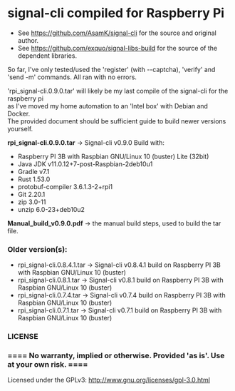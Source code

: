 # signal-cli compiled for Raspberry Pi
- See https://github.com/AsamK/signal-cli for the source and original author.
- See https://github.com/exquo/signal-libs-build for the source of the dependent libraries.

So far, I've only tested/used the 'register' (with --captcha), 'verify' and 'send -m' commands.
All ran with no errors.

'rpi_signal-cli.0.9.0.tar' will likely be my last compile of the signal-cli for the raspberry pi<br>
as I've moved my home automation to an 'Intel box' with Debian and Docker.<br>
The provided document should be sufficient guide to build newer versions yourself.

**rpi_signal-cli.0.9.0.tar**  -> Signal-cli v0.9.0
Build with:
- Raspberry PI 3B with Raspbian GNU/Linux 10 (buster) Lite (32bit)
- Java JDK v11.0.12+7-post-Raspbian-2deb10u1
- Gradle v7.1
- Rust  1.53.0
- protobuf-compiler 3.6.1.3-2+rpi1
- Git 2.20.1
- zip 3.0-11
- unzip 6.0-23+deb10u2

**Manual_build_v0.9.0.pdf** -> the manual build steps, used to build the tar file.

### Older version(s):
- rpi_signal-cli.0.8.4.1.tar -> Signal-cli v0.8.4.1 build on Raspberry PI 3B with Raspbian GNU/Linux 10 (buster)
- rpi_signal-cli.0.8.1.tar -> Signal-cli v0.8.1 build on Raspberry PI 3B with Raspbian GNU/Linux 10 (buster)
- rpi_signal-cli.0.7.4.tar -> Signal-cli v0.7.4 build on Raspberry PI 3B with Raspbian GNU/Linux 10 (buster)
- rpi_signal-cli.0.7.1.tar -> Signal-cli v0.7.1 build on Raspberry PI 3B with Raspbian GNU/Linux 10 (buster)


### LICENSE
### ==== No warranty, implied or otherwise. Provided 'as is'. Use at your own risk. ====
Licensed under the GPLv3: http://www.gnu.org/licenses/gpl-3.0.html<br>
